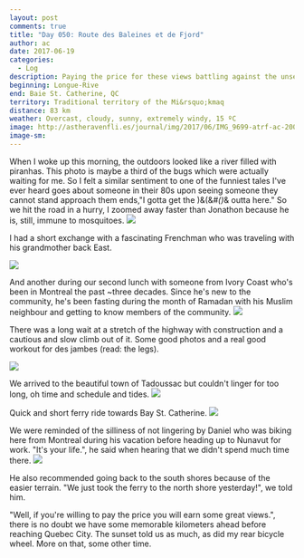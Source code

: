 ```yaml
---
layout: post
comments: true
title: "Day 050: Route des Baleines et de Fjord"
author: ac
date: 2017-06-19
categories:
  - Log
description: Paying the price for these views battling against the unseen: wind.
beginning: Longue-Rive
end: Baie St. Catherine, QC
territory: Traditional territory of the Mi&rsquo;kmaq 
distance: 83 km
weather: Overcast, cloudy, sunny, extremely windy, 15 ºC
image: http://astheravenfli.es/journal/img/2017/06/IMG_9699-atrf-ac-2000-web.jpg
image-sm:
---
```


When I woke up this morning, the outdoors looked like a river filled with piranhas. This photo is maybe a third of the bugs which were actually waiting for me. So I felt a similar sentiment to one of the funniest tales I've ever heard goes about someone in their 80s upon seeing someone they cannot stand approach them ends,"I gotta get the )&(&*#()*& outta here." So we hit the road in a hurry, I zoomed away faster than Jonathon because he is, still, immune to mosquitoes.
<img src="http://astheravenfli.es/journal/img/2017/06/IMG_9696-atrf-ac-2000-web.jpg">

I had a short exchange with a fascinating Frenchman who was traveling with his grandmother back East. 

<img src="http://astheravenfli.es/journal/img/2017/06/IMG_9700-atrf-ac-2000-web.jpg">

And another during our second lunch with someone from Ivory Coast who's been in Montreal the past ~three decades. Since he's new to the community, he's been fasting during the month of Ramadan with his Muslim neighbour and getting to know members of the community. 
<img src="http://astheravenfli.es/journal/img/2017/06/IMG_9704-atrf-ac-2000-web.jpg">

There was a long wait at a stretch of the highway with construction and a cautious and slow climb out of it. Some good photos and a real good workout for des jambes (read: the legs).

<img src="http://astheravenfli.es/journal/img/2017/06/IMG_9711-atrf-ac-2000-web.jpg">

We arrived to the beautiful town of Tadoussac but couldn't linger for too long, oh time and schedule and tides. 
<img src="http://astheravenfli.es/journal/img/2017/06/IMG_9716-atrf-ac-2000-web.jpg">

Quick and short ferry ride towards Bay St. Catherine.
<img src="http://astheravenfli.es/journal/img/2017/06/IMG_9722-atrf-ac-2000-web.jpg">

We were reminded of the silliness of not lingering by Daniel who was biking here from Montreal during his vacation before heading up to Nunavut for work. "It's your life.", he said when hearing that we didn't spend much time there.
<img src="http://astheravenfli.es/journal/img/2017/06/IMG_9744-atrf-ac-2000-web.jpg">

He also recommended going back to the south shores because of the easier terrain. "We just took the ferry to the north shore yesterday!", we told him. 

"Well, if you're willing to pay the price you will earn some great views.", there is no doubt we have some memorable kilometers ahead before reaching Quebec City. The sunset told us as much, as did my rear bicycle wheel. More on that, some other time.